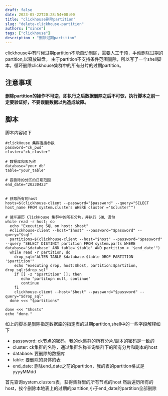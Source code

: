 ```yaml
---
draft: false
date: 2023-05-22T20:28:54+08:00
title: "clickhouse删除partition"
slug: "delete-clickhouse-partition"
authors: ["since"]
tags: ["clickhouse"]
description : "删除过期partition"
---
```


clickhouse中有时候过期partition不能自动删除，需要人工干预，手动删除过期的partition,以释放磁盘。
由于partition不支持条件范围删除，所以写了一个shell脚本，循环删除clickhouse集群中的所有分片的过期partition。

## 注意事项
**删除partition的操作不可逆，即执行之后数据删除之后不可恢，执行脚本之前一定要验证好，不要误删数据以免造成故障。**


## 脚本
脚本内容如下
```
#clickHouse 集群连接参数
password="ck_pwd"
cluster="ck_cluster"

# 数据库和表名称
database="your_db"
table="your_table"

# 要删除的分区的日期范围
end_date="20230423"


# 获取所有的host
hosts=$(clickhouse-client --password="$password" --query="SELECT host_name FROM system.clusters WHERE cluster ='$cluster'")

# 循环遍历 ClickHouse 集群中的所有分片，并执行 SQL 语句
while read -r host; do
  echo "Executing SQL on host: $host"
  #clickhouse-client --host="$host" --password="$password" --query="$sql"
  partitions=$(clickhouse-client --host="$host" --password="$password" --query "SELECT DISTINCT partition FROM system.parts WHERE database='$database' AND table='$table' AND partition < '$end_date'")
  while read -r partition; do
    drop_sql="ALTER TABLE $database.$table DROP PARTITION '$partition'"
    echo "executing drop, host:$host, partition:$partition, drop_sql:$drop_sql"
    if [[ -z "$partition" ]]; then
       echo "partitopn null, continue"
       continue
    fi
    clickhouse-client --host="$host" --password="$password" --query="$drop_sql"
  done <<< "$partitions"

done <<< "$hosts"
echo "done."
```
如上的脚本是删除指定数据库的指定表的过期partition,shell中的一些字段解释如下
- passsword: ck节点的密码，我的ck集群的所有分片/副本的密码是一致的
- cluster: ck集群的名称，通过集群名称查询集群下的所有分片和副本的host
- database: 要删除的数据库
- table: 要删除的具体的表
- end_date: 删除end_date之前的partition，我的表的partition格式是yyyyMMdd

首先查询system.clusters表，获得集群里的所有节点的host
然后遍历所有的host，挨个删除本地表上的过期的partition,小于end_date的partition全部删除

 
